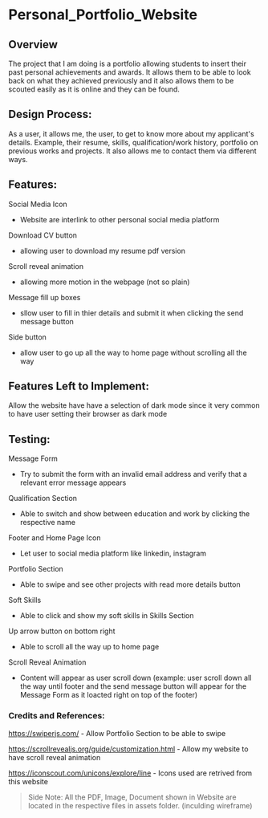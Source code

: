# Personal_Portfolio_Website

## Overview
The project that I am doing is a portfolio allowing students to insert their past personal achievements and awards. It allows them to be able to look back on what they achieved previously and it also allows them to be scouted easily as it is online and they can be found.

## Design Process:
As a user, it allows me, the user, to get to know more about my applicant's details. 
Example, their resume, skills, qualification/work history, portfolio on previous works and projects. It also allows me to contact them via different ways.

## Features:
Social Media Icon 
 - Website are interlink to other personal social media platform

Download CV button 
- allowing user to download my resume pdf version

Scroll reveal animation 
- allowing more motion in the webpage (not so plain)

Message fill up boxes 
- sllow user to fill in thier details and submit it when clicking the send message button

Side button 
- allow user to go up all the way to home page without scrolling all the way

## Features Left to Implement:
Allow the website have have a selection of dark mode since it very common to have user setting their browser as dark mode

## Testing:
Message Form 
  - Try to submit the form with an invalid email address and verify that a relevant error message appears

Qualification Section 
  - Able to switch and show between education and work by clicking the respective name 

Footer and Home Page Icon 
  - Let user to social media platform like linkedin, instagram

Portfolio Section 
  - Able to swipe and see other projects with read more details button

Soft Skills 
  - Able to click and show my soft skills in Skills Section

Up arrow button on bottom right 
  - Able to scroll all the way up to home page

Scroll Reveal Animation 
  - Content will appear as user scroll down (example: user scroll down all the way until footer and the send message button will appear for the Message Form as it loacted right on top of the footer)

### Credits and References:
https://swiperjs.com/ - Allow Portfolio Section to be able to swipe

https://scrollrevealjs.org/guide/customization.html - Allow my website to have scroll reveal animation 

https://iconscout.com/unicons/explore/line - Icons used are retrived from this website


>Side Note: 
All the PDF, Image, Document shown in Website are located in the respective files in assets folder.
(inculding wireframe)

